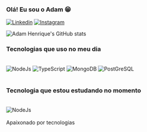 ### Olá! Eu sou o Adam 😁

[![Linkedin](	https://img.shields.io/badge/LinkedIn-0077B5?style=for-the-badge&logo=linkedin&logoColor=white)](https://www.linkedin.com/in/adam-henrique-ab0483216/)
[![Instagram](https://img.shields.io/badge/Instagram-E4405F?style=for-the-badge&logo=instagram&logoColor=white)](https://www.instagram.com/adam_henrique_67/)

![Adam Henrique's GitHub stats](https://github-readme-stats.vercel.app/api?username=AdamHenrique67&show_icons=true&theme=highcontrast)

### Tecnologias que uso no meu dia

<div style="display: inline_block"><br/>
  <img align= "center" alt="NodeJs" src="https://img.shields.io/badge/Node.js-43853D?style=for-the-badge&logo=node.js&logoColor=white" />
  <img align= "center" alt="TypeScript" src="https://img.shields.io/badge/TypeScript-007ACC?style=for-the-badge&logo=typescript&logoColor=white" />
  <img align= "center" alt="MongoDB" src="https://img.shields.io/badge/MongoDB-4EA94B?style=for-the-badge&logo=mongodb&logoColor=white" />
  <img align= "center" alt="PostGreSQL" src="https://img.shields.io/badge/PostgreSQL-316192?style=for-the-badge&logo=postgresql&logoColor=white" />
</div><br/>

### Tecnologia que estou estudando no momento

<div style="display: inline_block"><br/>
  <img align= "center" alt="NodeJs" src="https://img.shields.io/badge/React-20232A?style=for-the-badge&logo=react&logoColor=61DAFB" />
</div><br/>
Apaixonado por tecnologias
